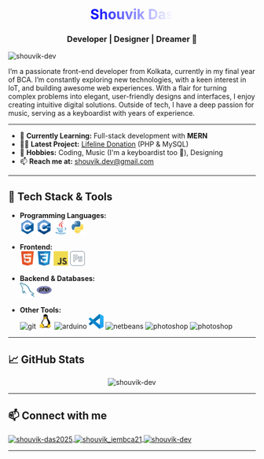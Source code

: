 <h1 align="center">
  <span style="background: linear-gradient(to right, #00f, #fff); 
               -webkit-background-clip: text; 
               color: transparent;">
    Shouvik Das
  </span>
</h1>



<h3 align="center"> Developer | Designer | Dreamer 🚀 </h3>
<p align="left"> <img src="https://komarev.com/ghpvc/?username=shouvik-dev&label=Profile%20views&color=brightgreen&style=flat-square" alt="shouvik-dev" /> </p>

I’m a passionate front-end developer from Kolkata, currently in my final year of BCA. I’m constantly exploring new technologies, with a keen interest in IoT, and building awesome web experiences. With a flair for turning complex problems into elegant, user-friendly designs and interfaces, I enjoy creating intuitive digital solutions. Outside of tech, I have a deep passion for music, serving as a keyboardist with years of experience.

---

- 🌱 **Currently Learning:** Full-stack development with **MERN**
- 🧑‍💻 **Latest Project:** [Lifeline Donation](#) (PHP & MySQL)
- 🎨 **Hobbies:** Coding, Music (I'm a keyboardist too 🎹), Designing
- 📫 **Reach me at:** shouvik.dev@gmail.com

---


<h2 align="left">🔧 Tech Stack & Tools</h2>

- **Programming Languages:**  
  <img src="https://raw.githubusercontent.com/devicons/devicon/master/icons/c/c-original.svg" alt="c" width="30" height="30"/> 
  <img src="https://raw.githubusercontent.com/devicons/devicon/master/icons/cplusplus/cplusplus-original.svg" alt="cplusplus" width="30" height="30"/> 
  <img src="https://raw.githubusercontent.com/devicons/devicon/master/icons/java/java-original.svg" alt="java" width="30" height="30"/> 
  <img src="https://raw.githubusercontent.com/devicons/devicon/master/icons/python/python-original.svg" alt="python" width="30" height="30"/> 

- **Frontend:**  
  <img src="https://raw.githubusercontent.com/devicons/devicon/master/icons/html5/html5-original.svg" alt="html5" width="30" height="30"/> 
  <img src="https://raw.githubusercontent.com/devicons/devicon/master/icons/css3/css3-original.svg" alt="css3" width="30" height="30"/> 
  <img src="https://raw.githubusercontent.com/devicons/devicon/master/icons/javascript/javascript-original.svg" alt="javascript" width="30" height="30"/> 
  <img src="https://raw.githubusercontent.com/devicons/devicon/master/icons/photoshop/photoshop-line.svg" alt="photoshop" width="30" height="30"/>

- **Backend & Databases:**  
  <img src="https://raw.githubusercontent.com/devicons/devicon/master/icons/mysql/mysql-original.svg" alt="mysql" width="30" height="30"/> 
  <img src="https://raw.githubusercontent.com/devicons/devicon/master/icons/php/php-original.svg" alt="php" width="30" height="30"/> 

- **Other Tools:**  
  <img src="https://www.vectorlogo.zone/logos/git-scm/git-scm-icon.svg" alt="git" width="30" height="30"/> 
  <img src="https://raw.githubusercontent.com/devicons/devicon/master/icons/linux/linux-original.svg" alt="linux" width="30" height="30"/> 
  <img src="https://cdn.worldvectorlogo.com/logos/arduino-1.svg" alt="arduino" width="30" height="30"/>
   <img src="https://raw.githubusercontent.com/devicons/devicon/master/icons/vscode/vscode-original.svg" alt="vscode" width="30" height="30"/>
  <img src="https://upload.wikimedia.org/wikipedia/commons/9/98/Apache_NetBeans_Logo.svg" alt="netbeans" width="30" height="30"/> 
   <img src="https://img.icons8.com/?size=100&id=NeNPFdj7MzXi&format=png&color=000000" alt="photoshop" width="30" height="30"/>
   <img src="https://upload.wikimedia.org/wikipedia/commons/thumb/1/1d/Cubase_logo.svg/800px-Cubase_logo.svg.png?20240902171408" alt="photoshop" width="auto" height="24"/>

---
<h2 align="left">📈 GitHub Stats</h2>

<p align="center">
  <img src="https://github-readme-stats.vercel.app/api/top-langs?username=shouvik-dev&show_icons=true&locale=en&layout=compact&theme=radical" alt="shouvik-dev" />
</p>

---

<h2 align="left">📫 Connect with me </h2>

<p align="left">
  <a href="https://linkedin.com/in/shouvik-das2025" target="blank">
    <img align="center" src="https://raw.githubusercontent.com/rahuldkjain/github-profile-readme-generator/master/src/images/icons/Social/linked-in-alt.svg" alt="shouvik-das2025" height="30" width="40" />
  </a>
  <a href="https://www.hackerrank.com/shouvik_iembca21" target="blank">
    <img align="center" src="https://raw.githubusercontent.com/rahuldkjain/github-profile-readme-generator/master/src/images/icons/Social/hackerrank.svg" alt="shouvik_iembca21" height="30" width="40" />
  </a>
  <a href="https://www.leetcode.com/shouvik-dev" target="blank">
    <img align="center" src="https://raw.githubusercontent.com/rahuldkjain/github-profile-readme-generator/master/src/images/icons/Social/leet-code.svg" alt="shouvik-dev" height="30" width="40" />
  </a>
</p>

---
